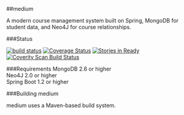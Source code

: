 
##medium 

A modern course management system built on Spring, MongoDB for student data, and Neo4J for course relationships.

###Status

[![build status](https://travis-ci.org/mttdbrd/medium.svg?branch=master)](https://travis-ci.org/mttdbrd/medium) [![Coverage Status](https://img.shields.io/coveralls/mttdbrd/medium.svg)](https://coveralls.io/r/mttdbrd/medium) 
[![Stories in Ready](https://badge.waffle.io/mttdbrd/medium.png?label=ready&title=Ready)](https://waffle.io/mttdbrd/medium) <a href="https://scan.coverity.com/projects/3822">
  <img alt="Coverity Scan Build Status"
       src="https://scan.coverity.com/projects/3822/badge.svg"/>
</a>

###Requirements
MongoDB 2.6 or higher  
Neo4J 2.0 or higher  
Spring Boot 1.2 or higher  

###Building medium

medium uses a Maven-based build system.


